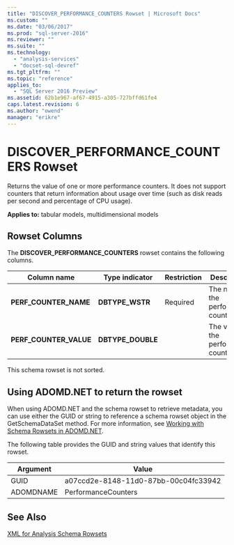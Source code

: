 ```yaml
---
title: "DISCOVER_PERFORMANCE_COUNTERS Rowset | Microsoft Docs"
ms.custom: ""
ms.date: "03/06/2017"
ms.prod: "sql-server-2016"
ms.reviewer: ""
ms.suite: ""
ms.technology: 
  - "analysis-services"
  - "docset-sql-devref"
ms.tgt_pltfrm: ""
ms.topic: "reference"
applies_to: 
  - "SQL Server 2016 Preview"
ms.assetid: 62b1e967-af67-4915-a305-727bffd61fe4
caps.latest.revision: 6
ms.author: "owend"
manager: "erikre"
---
```

# DISCOVER_PERFORMANCE_COUNTERS Rowset
  Returns the value of one or more performance counters. It does not support counters that return information about usage over time (such as disk reads per second and percentage of CPU usage).  
  
 **Applies to:** tabular models, multidimensional models  
  
## Rowset Columns  
 The **DISCOVER_PERFORMANCE_COUNTERS** rowset contains the following columns.  
  
|Column name|Type indicator|Restriction|Description|  
|-----------------|--------------------|-----------------|-----------------|  
|**PERF_COUNTER_NAME**|**DBTYPE_WSTR**|Required|The name of the performance counter.|  
|**PERF_COUNTER_VALUE**|**DBTYPE_DOUBLE**||The value of the performance counter.|  
  
 This schema rowset is not sorted.  
  
## Using ADOMD.NET to return the rowset  
 When using ADOMD.NET and the schema rowset to retrieve metadata, you can use either the GUID or string to reference a schema rowset object in the GetSchemaDataSet method. For more information, see [Working with Schema Rowsets in ADOMD.NET](../../../analysis-services/multidimensional-models-adomd-net-client/retrieving-metadata-working-with-schema-rowsets.md).  
  
 The following table provides the GUID and string values that identify this rowset.  
  
|Argument|Value|  
|--------------|-----------|  
|GUID|a07ccd2e-8148-11d0-87bb-00c04fc33942|  
|ADOMDNAME|PerformanceCounters|  
  
## See Also  
 [XML for Analysis Schema Rowsets](../../../analysis-services/schema-rowsets/xml/xml-for-analysis-schema-rowsets.md)  
  
  